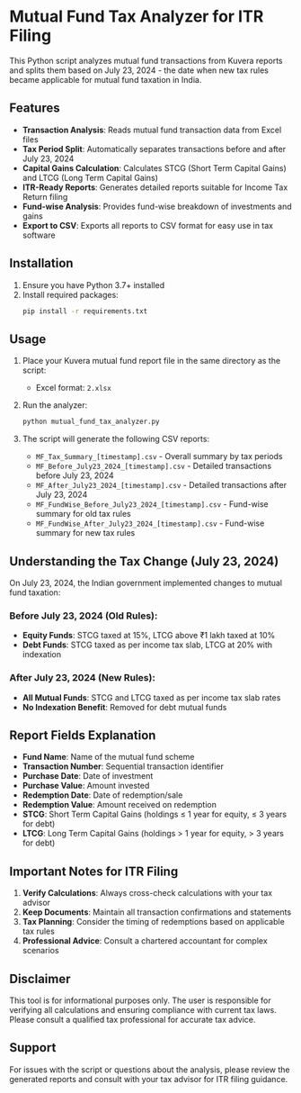 # Mutual Fund Tax Analyzer for ITR Filing

This Python script analyzes mutual fund transactions from Kuvera reports and splits them based on July 23, 2024 - the date when new tax rules became applicable for mutual fund taxation in India.

## Features

- **Transaction Analysis**: Reads mutual fund transaction data from Excel files
- **Tax Period Split**: Automatically separates transactions before and after July 23, 2024
- **Capital Gains Calculation**: Calculates STCG (Short Term Capital Gains) and LTCG (Long Term Capital Gains)
- **ITR-Ready Reports**: Generates detailed reports suitable for Income Tax Return filing
- **Fund-wise Analysis**: Provides fund-wise breakdown of investments and gains
- **Export to CSV**: Exports all reports to CSV format for easy use in tax software

## Installation

1. Ensure you have Python 3.7+ installed
2. Install required packages:
   ```bash
   pip install -r requirements.txt
   ```

## Usage

1. Place your Kuvera mutual fund report file in the same directory as the script:
   - Excel format: `2.xlsx`

2. Run the analyzer:
   ```bash
   python mutual_fund_tax_analyzer.py
   ```

3. The script will generate the following CSV reports:
   - `MF_Tax_Summary_[timestamp].csv` - Overall summary by tax periods
   - `MF_Before_July23_2024_[timestamp].csv` - Detailed transactions before July 23, 2024
   - `MF_After_July23_2024_[timestamp].csv` - Detailed transactions after July 23, 2024
   - `MF_FundWise_Before_July23_2024_[timestamp].csv` - Fund-wise summary for old tax rules
   - `MF_FundWise_After_July23_2024_[timestamp].csv` - Fund-wise summary for new tax rules

## Understanding the Tax Change (July 23, 2024)

On July 23, 2024, the Indian government implemented changes to mutual fund taxation:

### Before July 23, 2024 (Old Rules):
- **Equity Funds**: STCG taxed at 15%, LTCG above ₹1 lakh taxed at 10%
- **Debt Funds**: STCG taxed as per income tax slab, LTCG at 20% with indexation

### After July 23, 2024 (New Rules):
- **All Mutual Funds**: STCG and LTCG taxed as per income tax slab rates
- **No Indexation Benefit**: Removed for debt mutual funds

## Report Fields Explanation

- **Fund Name**: Name of the mutual fund scheme
- **Transaction Number**: Sequential transaction identifier
- **Purchase Date**: Date of investment
- **Purchase Value**: Amount invested
- **Redemption Date**: Date of redemption/sale
- **Redemption Value**: Amount received on redemption
- **STCG**: Short Term Capital Gains (holdings ≤ 1 year for equity, ≤ 3 years for debt)
- **LTCG**: Long Term Capital Gains (holdings > 1 year for equity, > 3 years for debt)

## Important Notes for ITR Filing

1. **Verify Calculations**: Always cross-check calculations with your tax advisor
2. **Keep Documents**: Maintain all transaction confirmations and statements
3. **Tax Planning**: Consider the timing of redemptions based on applicable tax rules
4. **Professional Advice**: Consult a chartered accountant for complex scenarios

## Disclaimer

This tool is for informational purposes only. The user is responsible for verifying all calculations and ensuring compliance with current tax laws. Please consult a qualified tax professional for accurate tax advice.

## Support

For issues with the script or questions about the analysis, please review the generated reports and consult with your tax advisor for ITR filing guidance.
